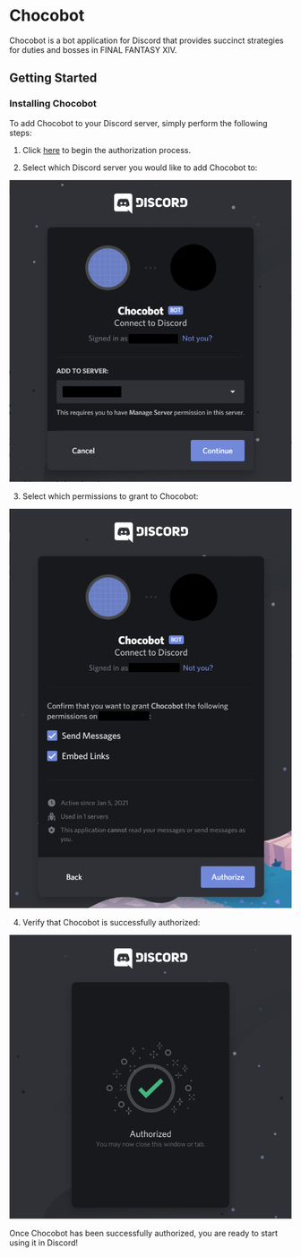 # Chocobot

Chocobot is a bot application for Discord that provides succinct strategies for duties and bosses in FINAL FANTASY XIV.

## Getting Started

### Installing Chocobot

To add Chocobot to your Discord server, simply perform the following steps:

1. Click [here](https://discord.com/api/oauth2/authorize?client_id=796117085637181460&permissions=18432&scope=bot) to begin the authorization process.

2. Select which Discord server you would like to add Chocobot to:

![Select which Discord server you would like to add Chocobot to.](images/authorization_server_select.png)

3. Select which permissions to grant to Chocobot:

![Select which permissions to grant to Chocobot.](images/authorization_grant_permissions.png)

4. Verify that Chocobot is successfully authorized:

![Verify that Chocobot is successfully authorized.](images/authorization_success.png)

Once Chocobot has been successfully authorized, you are ready to start using it in Discord!